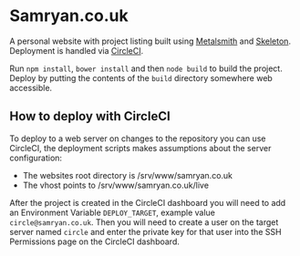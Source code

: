 # Samryan.co.uk

A personal website with project listing built using [Metalsmith](http://metalsmith.io) and
[Skeleton](http://getskeleton.com/). Deployment is handled via [CircleCI](https://circleci.com/).

Run `npm install`, `bower install` and then `node build` to build the project. Deploy by putting the contents
of the `build` directory somewhere web accessible.

## How to deploy with CircleCI

To deploy to a web server on changes to the repository you can use CircleCI,
the deployment scripts makes assumptions about the server configuration:

- The websites root directory is /srv/www/samryan.co.uk
- The vhost points to /srv/www/samryan.co.uk/live

After the project is created in the CircleCI dashboard you will need to add an
Environment Variable `DEPLOY_TARGET`, example value `circle@samryan.co.uk`. Then
you will need to create a user on the target server named `circle` and enter the
private key for that user into the SSH Permissions page on the CircleCI dashboard.